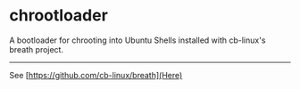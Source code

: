 # chrootloader
A bootloader for chrooting into Ubuntu Shells installed with cb-linux's breath project.

---
See [https://github.com/cb-linux/breath](Here)
